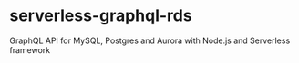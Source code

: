 # serverless-graphql-rds
GraphQL API for MySQL, Postgres and Aurora with Node.js and Serverless framework
